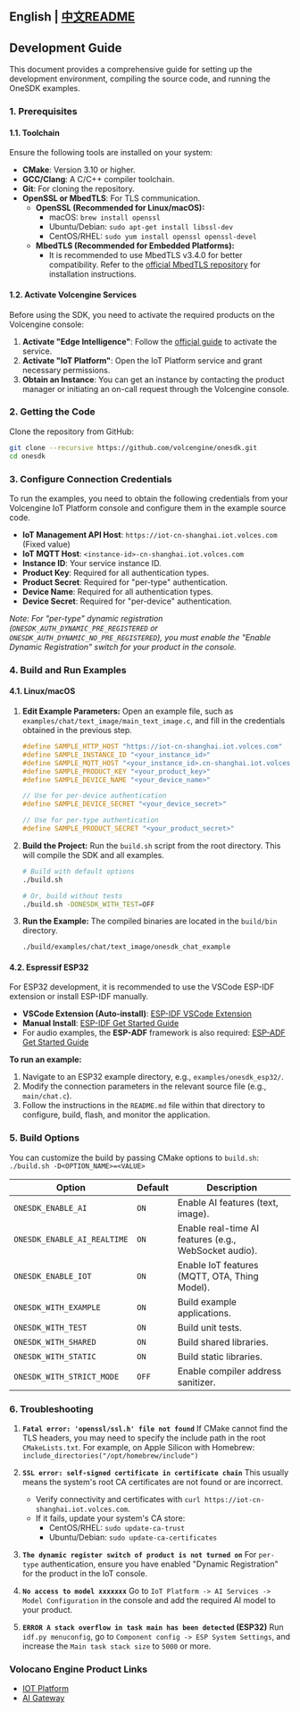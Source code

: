 English | [中文README](develop.zh_CN.md)
---

## Development Guide

This document provides a comprehensive guide for setting up the development environment, compiling the source code, and running the OneSDK examples.

### 1. Prerequisites

#### 1.1. Toolchain

Ensure the following tools are installed on your system:

- **CMake**: Version 3.10 or higher.
- **GCC/Clang**: A C/C++ compiler toolchain.
- **Git**: For cloning the repository.
- **OpenSSL or MbedTLS**: For TLS communication.
  - **OpenSSL (Recommended for Linux/macOS):**
    - macOS: `brew install openssl`
    - Ubuntu/Debian: `sudo apt-get install libssl-dev`
    - CentOS/RHEL: `sudo yum install openssl openssl-devel`
  - **MbedTLS (Recommended for Embedded Platforms):**
    - It is recommended to use MbedTLS v3.4.0 for better compatibility. Refer to the [official MbedTLS repository](https://github.com/Mbed-TLS/mbedtls) for installation instructions.

#### 1.2. Activate Volcengine Services

Before using the SDK, you need to activate the required products on the Volcengine console:

1.  **Activate "Edge Intelligence"**: Follow the [official guide](https://www.volcengine.com/docs/6893/1134368) to activate the service.
2.  **Activate "IoT Platform"**: Open the IoT Platform service and grant necessary permissions.
3.  **Obtain an Instance**: You can get an instance by contacting the product manager or initiating an on-call request through the Volcengine console.

### 2. Getting the Code

Clone the repository from GitHub:

```bash
git clone --recursive https://github.com/volcengine/onesdk.git
cd onesdk
```

### 3. Configure Connection Credentials

To run the examples, you need to obtain the following credentials from your Volcengine IoT Platform console and configure them in the example source code.

-   **IoT Management API Host**: `https://iot-cn-shanghai.iot.volces.com` (Fixed value)
-   **IoT MQTT Host**: `<instance-id>-cn-shanghai.iot.volces.com`
-   **Instance ID**: Your service instance ID.
-   **Product Key**: Required for all authentication types.
-   **Product Secret**: Required for "per-type" authentication.
-   **Device Name**: Required for all authentication types.
-   **Device Secret**: Required for "per-device" authentication.

*Note: For "per-type" dynamic registration (`ONESDK_AUTH_DYNAMIC_PRE_REGISTERED` or `ONESDK_AUTH_DYNAMIC_NO_PRE_REGISTERED`), you must enable the "Enable Dynamic Registration" switch for your product in the console.*

### 4. Build and Run Examples

#### 4.1. Linux/macOS

1.  **Edit Example Parameters:**
    Open an example file, such as `examples/chat/text_image/main_text_image.c`, and fill in the credentials obtained in the previous step.

    ```c
    #define SAMPLE_HTTP_HOST "https://iot-cn-shanghai.iot.volces.com"
    #define SAMPLE_INSTANCE_ID "<your_instance_id>"
    #define SAMPLE_MQTT_HOST "<your_instance_id>.cn-shanghai.iot.volces.com"
    #define SAMPLE_PRODUCT_KEY "<your_product_key>"
    #define SAMPLE_DEVICE_NAME "<your_device_name>"
    
    // Use for per-device authentication
    #define SAMPLE_DEVICE_SECRET "<your_device_secret>" 
    
    // Use for per-type authentication
    #define SAMPLE_PRODUCT_SECRET "<your_product_secret>"
    ```

2.  **Build the Project:**
    Run the `build.sh` script from the root directory. This will compile the SDK and all examples.

    ```bash
    # Build with default options
    ./build.sh
    
    # Or, build without tests
    ./build.sh -DONESDK_WITH_TEST=OFF
    ```

3.  **Run the Example:**
    The compiled binaries are located in the `build/bin` directory.

    ```bash
    ./build/examples/chat/text_image/onesdk_chat_example
    ```

#### 4.2. Espressif ESP32

For ESP32 development, it is recommended to use the VSCode ESP-IDF extension or install ESP-IDF manually.

-   **VSCode Extension (Auto-install)**: [ESP-IDF VSCode Extension](https://github.com/espressif/vscode-esp-idf-extension)
-   **Manual Install**: [ESP-IDF Get Started Guide](https://docs.espressif.com/projects/esp-idf/en/stable/esp32/get-started/index.html)
-   For audio examples, the **ESP-ADF** framework is also required: [ESP-ADF Get Started Guide](https://docs.espressif.com/projects/esp-adf/en/latest/get-started/index.html)

**To run an example:**
1.  Navigate to an ESP32 example directory, e.g., `examples/onesdk_esp32/`.
2.  Modify the connection parameters in the relevant source file (e.g., `main/chat.c`).
3.  Follow the instructions in the `README.md` file within that directory to configure, build, flash, and monitor the application.

### 5. Build Options

You can customize the build by passing CMake options to `build.sh`:
`./build.sh -D<OPTION_NAME>=<VALUE>`

| Option                      | Default | Description                                              |
| --------------------------- | ------- | -------------------------------------------------------- |
| `ONESDK_ENABLE_AI`          | `ON`    | Enable AI features (text, image).                        |
| `ONESDK_ENABLE_AI_REALTIME` | `ON`    | Enable real-time AI features (e.g., WebSocket audio).    |
| `ONESDK_ENABLE_IOT`         | `ON`    | Enable IoT features (MQTT, OTA, Thing Model).            |
| `ONESDK_WITH_EXAMPLE`       | `ON`    | Build example applications.                              |
| `ONESDK_WITH_TEST`          | `ON`    | Build unit tests.                                        |
| `ONESDK_WITH_SHARED`        | `ON`    | Build shared libraries.                                  |
| `ONESDK_WITH_STATIC`        | `ON`    | Build static libraries.                                  |
| `ONESDK_WITH_STRICT_MODE`   | `OFF`   | Enable compiler address sanitizer.                       |

### 6. Troubleshooting

1.  **`Fatal error: 'openssl/ssl.h' file not found`**
    If CMake cannot find the TLS headers, you may need to specify the include path in the root `CMakeLists.txt`. For example, on Apple Silicon with Homebrew:
    `include_directories("/opt/homebrew/include")`

2.  **`SSL error: self-signed certificate in certificate chain`**
    This usually means the system's root CA certificates are not found or are incorrect.
    -   Verify connectivity and certificates with `curl https://iot-cn-shanghai.iot.volces.com`.
    -   If it fails, update your system's CA store:
        -   CentOS/RHEL: `sudo update-ca-trust`
        -   Ubuntu/Debian: `sudo update-ca-certificates`

3.  **`The dynamic register switch of product is not turned on`**
    For `per-type` authentication, ensure you have enabled "Dynamic Registration" for the product in the IoT console.

4.  **`No access to model xxxxxxx`**
    Go to `IoT Platform -> AI Services -> Model Configuration` in the console and add the required AI model to your product.

5.  **`ERROR A stack overflow in task main has been detected` (ESP32)**
    Run `idf.py menuconfig`, go to `Component config -> ESP System Settings`, and increase the `Main task stack size` to `5000` or more.


### Volocano Engine Product Links

- [IOT Platform](https://www.volcengine.com/docs/6893/1455924)
- [AI Gateway](https://www.volcengine.com/docs/6893/1263412)